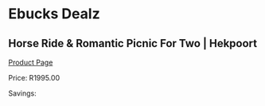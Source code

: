 
# Ebucks Dealz
## Horse Ride & Romantic Picnic For Two | Hekpoort
[Product Page](https://www.ebucks.com/web/shop/productSelected.do?prodId=600109515&catId=908586136)

Price: R1995.00

Savings: 


	